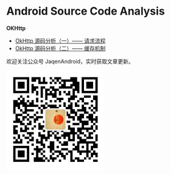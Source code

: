 # Android Source Code Analysis
**OKHttp** 

- [OkHttp 源码分析（一）—— 请求流程](http://wuzhangyang.com/2019/03/11/okhttp-source-code-analysis-1/)
- [OkHttp 源码分析（二）—— 缓存机制](http://wuzhangyang.com/2019/03/11/okhttp-source-code-analysis-2/)

欢迎关注公众号 JaqenAndroid，实时获取文章更新。

![](https://raw.githubusercontent.com/zywudev/blog-source/master/image/qrcode_jaqen_android.jpg)